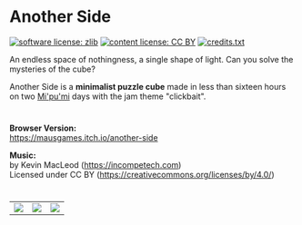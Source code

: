 # Another Side

[![software license: zlib](material/readme/badge_license_software.svg)](LICENSE.txt)
[![content license: CC BY](material/readme/badge_license_content.svg)](https://creativecommons.org/licenses/by/4.0/)
[![credits.txt](material/readme/badge_credits.svg)](executable/data/credits.txt)

An endless space of nothingness, a single shape of light. Can you solve the mysteries of the cube?

Another Side is a **minimalist puzzle cube** made in less than sixteen hours on two [Mi'pu'mi][1] days with the jam theme "clickbait".

#

**Browser Version:**  
<https://mausgames.itch.io/another-side>

**Music:**  
by Kevin MacLeod (<https://incompetech.com>)  
Licensed under CC BY (<https://creativecommons.org/licenses/by/4.0/>)

#

<table>
    <tr>
        <td><a href="material/screenshots/ans_screen_001.jpg?raw=true"><img src="material/screenshots/ans_screen_001t.jpg"></a></td>
        <td><a href="material/screenshots/ans_screen_002.jpg?raw=true"><img src="material/screenshots/ans_screen_002t.jpg"></a></td>
        <td><a href="material/screenshots/ans_screen_003.jpg?raw=true"><img src="material/screenshots/ans_screen_003t.jpg"></a></td>
    </tr>
</table>

[1]: https://mipumi.com